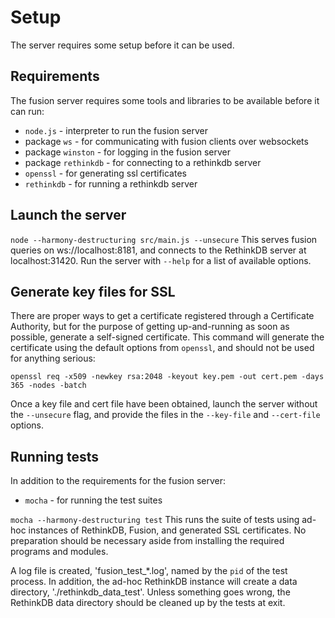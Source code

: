 # Setup
The server requires some setup before it can be used.

## Requirements
The fusion server requires some tools and libraries to be available before it
can run:

 * `node.js` - interpreter to run the fusion server
  * package `ws` - for communicating with fusion clients over websockets
  * package `winston` - for logging in the fusion server
  * package `rethinkdb` - for connecting to a rethinkdb server
 * `openssl` - for generating ssl certificates
 * `rethinkdb` - for running a rethinkdb server

## Launch the server

`node --harmony-destructuring src/main.js --unsecure`
This serves fusion queries on ws://localhost:8181, and connects to the RethinkDB server at localhost:31420.  Run the server with `--help` for a list of available options.

## Generate key files for SSL
There are proper ways to get a certificate registered through a Certificate
Authority, but for the purpose of getting up-and-running as soon as possible,
generate a self-signed certificate.  This command will generate the certificate
using the default options from `openssl`, and should not be used for anything
serious:

`openssl req -x509 -newkey rsa:2048 -keyout key.pem -out cert.pem -days 365 -nodes -batch`

Once a key file and cert file have been obtained, launch the server without the `--unsecure`
flag, and provide the files in the `--key-file` and `--cert-file` options.

## Running tests

In addition to the requirements for the fusion server:
 * `mocha` - for running the test suites

`mocha --harmony-destructuring test`
This runs the suite of tests using ad-hoc instances of RethinkDB, Fusion, and generated SSL certificates.
No preparation should be necessary aside from installing the required programs and modules.

A log file is created, 'fusion_test_*.log', named by the `pid` of the test process.  In addition, the
ad-hoc RethinkDB instance will create a data directory, './rethinkdb_data_test'.  Unless something goes wrong, the RethinkDB data directory should be cleaned up by the tests at exit.
